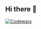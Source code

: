 ## Hi there 👋
[![Codewars](https://www.codewars.com/users/boogeymanCoder/badges/large)](https://www.codewars.com/users/boogeymanCoder)

<!--
**jbpcasoy/jbpcasoy** is a ✨ _special_ ✨ repository because its `README.md` (this file) appears on your GitHub profile.

Here are some ideas to get you started:

- 🔭 I’m currently working on ...
- 🌱 I’m currently learning ...
- 👯 I’m looking to collaborate on ...
- 🤔 I’m looking for help with ...
- 💬 Ask me about ...
- 📫 How to reach me: ...
- 😄 Pronouns: ...
- ⚡ Fun fact: ...
-->
